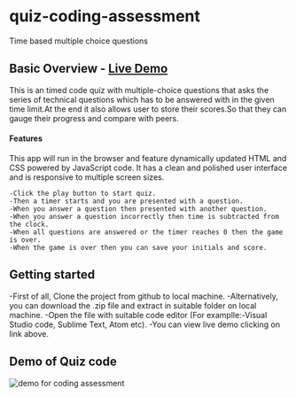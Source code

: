# quiz-coding-assessment
Time based multiple choice questions



## Basic Overview - [Live Demo](https://marasinipradeep.github.io/quiz-coding-assessment/)
This is an timed code quiz with multiple-choice questions that asks the series of technical questions which has to be answered with in the given time limit.At the end it also allows user to store their scores.So that they can gauge their progress and compare with peers.


#### Features
 This app will run in the browser and feature dynamically updated HTML and CSS powered by JavaScript code. It has a clean and polished user interface and is responsive  to multiple screen sizes.

```
-Click the play button to start quiz.
-Then a timer starts and you are presented with a question.
-When you answer a question then presented with another question.
-When you answer a question incorrectly then time is subtracted from the clock.
-When all questions are answered or the timer reaches 0 then the game is over.
-When the game is over then you can save your initials and score.

```


 ## Getting started

-First of all, Clone the project from github to local machine.
-Alternatively, you can download the .zip file and extract in suitable folder on local machine. 
-Open the file with suitable code editor (For examplle:-Visual Studio code, Sublime Text, Atom etc).
-You can view live demo clicking on link above.

## Demo  of Quiz code 

![demo for coding assessment](Assets/images/demoCodeQuiz.gif)

